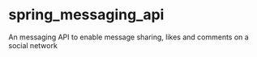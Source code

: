 # spring_messaging_api
An messaging API to enable message sharing, likes and comments on a social network
